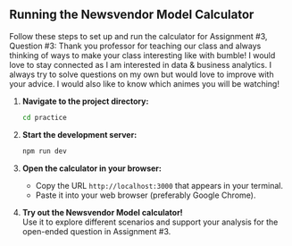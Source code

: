## Running the Newsvendor Model Calculator

Follow these steps to set up and run the calculator for Assignment #3, Question #3:
Thank you professor for teaching our class and always thinking of ways to make your class interesting like with bumble!  I would love to stay connected as I am interested in data & business analytics.  I always try to solve questions on my own but would love to improve with your advice.  I would also like to know which animes you will be watching!

1. **Navigate to the project directory:**
   ```bash
   cd practice
   ```

2. **Start the development server:**
   ```bash
   npm run dev
   ```

3. **Open the calculator in your browser:**
   - Copy the URL `http://localhost:3000` that appears in your terminal.
   - Paste it into your web browser (preferably Google Chrome).

4. **Try out the Newsvendor Model calculator!**  
   Use it to explore different scenarios and support your analysis for the open-ended question in Assignment #3.
